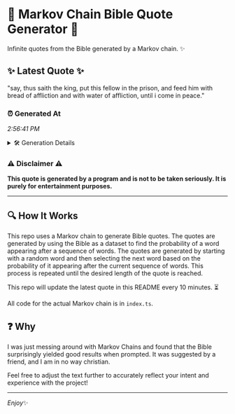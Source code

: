 # 📖 Markov Chain Bible Quote Generator 📖

Infinite quotes from the Bible generated by a Markov chain. ✨

## ✨ Latest Quote ✨
"say, thus saith the king, put this fellow in the prison, and feed him with bread of affliction and with water of affliction, until i come in peace."

### ⏰ Generated At
*2:56:41 PM*

<details>
    <summary>🛠️ Generation Details</summary>
    <p>
        <strong>🌱 Seed:</strong> say,<br>
        <strong>🔄 Iterations:</strong> 27<br>
        <strong>📜 Context History:</strong><br>[ say, ]: thus<br>[ say,, thus ]: saith<br>[ say,, thus, saith ]: the<br>[ say,, thus, saith, the ]: king,<br>[ say,, thus, saith, the, king, ]: put<br>[ say,, thus, saith, the, king,, put ]: this<br>[ thus, saith, the, king,, put, this ]: fellow<br>[ saith, the, king,, put, this, fellow ]: in<br>[ the, king,, put, this, fellow, in ]: the<br>[ king,, put, this, fellow, in, the ]: prison,<br>[ put, this, fellow, in, the, prison, ]: and<br>[ this, fellow, in, the, prison,, and ]: feed<br>[ fellow, in, the, prison,, and, feed ]: him<br>[ in, the, prison,, and, feed, him ]: with<br>[ the, prison,, and, feed, him, with ]: bread<br>[ prison,, and, feed, him, with, bread ]: of<br>[ and, feed, him, with, bread, of ]: affliction<br>[ feed, him, with, bread, of, affliction ]: and<br>[ him, with, bread, of, affliction, and ]: with<br>[ with, bread, of, affliction, and, with ]: water<br>[ bread, of, affliction, and, with, water ]: of<br>[ of, affliction, and, with, water, of ]: affliction,<br>[ affliction, and, with, water, of, affliction, ]: until<br>[ and, with, water, of, affliction,, until ]: i<br>[ with, water, of, affliction,, until, i ]: come<br>[ water, of, affliction,, until, i, come ]: in<br>[ of, affliction,, until, i, come, in ]: peace.<br>
    </p>
</details>

### ⚠️ Disclaimer ⚠️
**This quote is generated by a program and is not to be taken seriously. It is purely for entertainment purposes.**

---

## 🔍 How It Works

This repo uses a Markov chain to generate Bible quotes. The quotes are generated by using the Bible as a dataset to find the probability of a word appearing after a sequence of words. The quotes are generated by starting with a random word and then selecting the next word based on the probability of it appearing after the current sequence of words. This process is repeated until the desired length of the quote is reached.

This repo will update the latest quote in this README every 10 minutes. ⏳

All code for the actual Markov chain is in `index.ts`.

## ❓ Why

I was just messing around with Markov Chains and found that the Bible surprisingly yielded good results when prompted. 
It was suggested by a friend, and I am in no way christian.

Feel free to adjust the text further to accurately reflect your intent and experience with the project!

---

*Enjoy*✨
